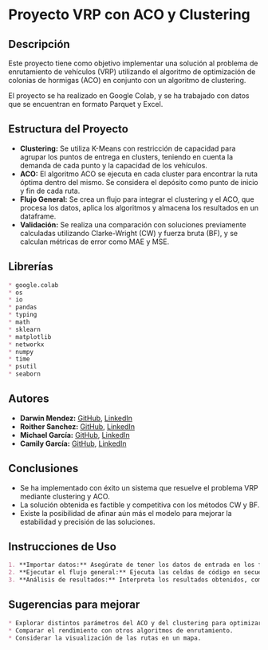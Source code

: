 # Proyecto VRP con ACO y Clustering

## Descripción

Este proyecto tiene como objetivo implementar una solución al problema de enrutamiento de vehículos (VRP) utilizando el algoritmo de optimización de colonias de hormigas (ACO) en conjunto con un algoritmo de clustering.

El proyecto se ha realizado en Google Colab, y se ha trabajado con datos que se encuentran en formato Parquet y Excel.

## Estructura del Proyecto

* **Clustering:** Se utiliza K-Means con restricción de capacidad para agrupar los puntos de entrega en clusters, teniendo en cuenta la demanda de cada punto y la capacidad de los vehículos.
* **ACO:** El algoritmo ACO se ejecuta en cada cluster para encontrar la ruta óptima dentro del mismo. Se considera el depósito como punto de inicio y fin de cada ruta.
* **Flujo General:** Se crea un flujo para integrar el clustering y el ACO, que procesa los datos, aplica los algoritmos y almacena los resultados en un dataframe.
* **Validación:** Se realiza una comparación con soluciones previamente calculadas utilizando Clarke-Wright (CW) y fuerza bruta (BF), y se calculan métricas de error como MAE y MSE.

## Librerías

```markdown
* google.colab
* os
* io
* pandas
* typing
* math
* sklearn
* matplotlib
* networkx
* numpy
* time
* psutil
* seaborn
```

## Autores

* **Darwin Mendez:** [GitHub](https://github.com/Daarwinmendez), [LinkedIn](https://www.linkedin.com/in/darwin-mendez-061881185)
* **Roither Sanchez:** [GitHub](https://github.com/XTrollaX), [LinkedIn](https://www.linkedin.com/in/roither-s%C3%A0nchez-sosa-b77b37244/)
* **Michael García:** [GitHub](https://github.com/MichaGF0305), [LinkedIn](https://www.linkedin.com/in/michael-david-garc%C3%ADa-feliz-37446b296/)
* **Camily García:** [GitHub](https://github.com/CamyG18), [LinkedIn](https://www.linkedin.com/in/camily-garc%C3%ADa-7b4632319/)

## Conclusiones

* Se ha implementado con éxito un sistema que resuelve el problema VRP mediante clustering y ACO.
* La solución obtenida es factible y competitiva con los métodos CW y BF.
* Existe la posibilidad de afinar aún más el modelo para mejorar la estabilidad y precisión de las soluciones.

## Instrucciones de Uso

```markdown
1. **Importar datos:** Asegúrate de tener los datos de entrada en los formatos correspondientes (Parquet, Excel) y ubicados en las rutas indicadas en el código.
2. **Ejecutar el flujo general:** Ejecuta las celdas de código en secuencia, comenzando por la importación de librerías y la carga de datos, hasta llegar a la validación de resultados.
3. **Análisis de resultados:** Interpreta los resultados obtenidos, como el costo total de las rutas, el número de vehículos utilizados y las métricas de error.
```

## Sugerencias para mejorar

```markdown
* Explorar distintos parámetros del ACO y del clustering para optimizar aún más la solución.
* Comparar el rendimiento con otros algoritmos de enrutamiento.
* Considerar la visualización de las rutas en un mapa.
```
